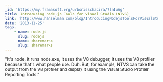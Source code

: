 ```yaml
---
_id: 'https://my.framasoft.org/u/borisschapira/?lnIuAg'
title: Introducing node.js Tools for Visual Studio (NTVS)
link: 'http://www.hanselman.com/blog/IntroducingNodejsToolsForVisualStudio.aspx'
date: '2013-11-25'
tags:
    - name: node.js
      slug: nodejs
    - name: sharemarks
      slug: sharemarks
---
```


<div class="markdown"><p>&quot;It's node, it runs node.exe, it uses the V8 debugger, it uses the V8 profiler because that's what people use. Duh. But, for example, NTVS can take the output from the V8 profiler and display it using the Visual Studio Profiler Reporting Tools.&quot;
</p></div>
